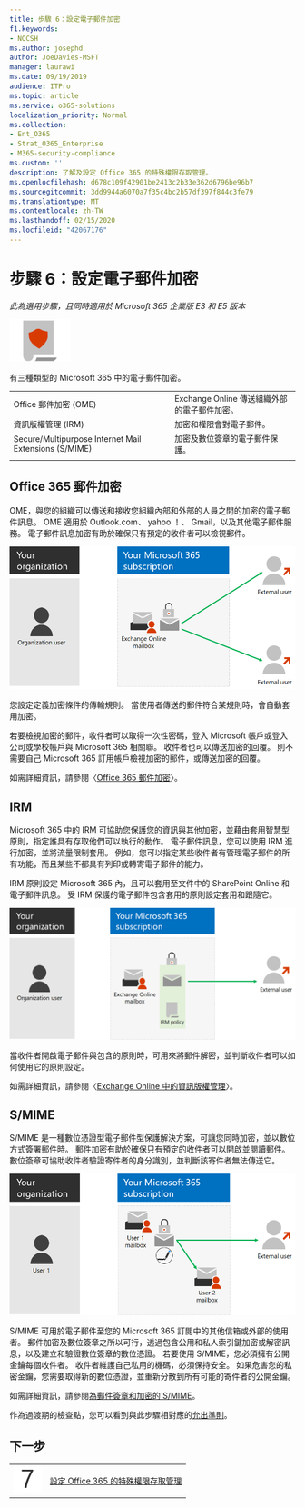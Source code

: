 ```yaml
---
title: 步驟 6：設定電子郵件加密
f1.keywords:
- NOCSH
ms.author: josephd
author: JoeDavies-MSFT
manager: laurawi
ms.date: 09/19/2019
audience: ITPro
ms.topic: article
ms.service: o365-solutions
localization_priority: Normal
ms.collection:
- Ent_O365
- Strat_O365_Enterprise
- M365-security-compliance
ms.custom: ''
description: 了解及設定 Office 365 的特殊權限存取管理。
ms.openlocfilehash: d678c109f42901be2413c2b33e362d6796be96b7
ms.sourcegitcommit: 3dd9944a6070a7f35c4bc2b57df397f844c3fe79
ms.translationtype: MT
ms.contentlocale: zh-TW
ms.lasthandoff: 02/15/2020
ms.locfileid: "42067176"
---
```

# <a name="step-6-configure-email-encryption"></a>步驟 6：設定電子郵件加密

*此為選用步驟，且同時適用於 Microsoft 365 企業版 E3 和 E5 版本*

![階段 6：資訊保護](../media/deploy-foundation-infrastructure/infoprotection_icon-small.png)

有三種類型的 Microsoft 365 中的電子郵件加密。

|||
|:-------|:-----|
| Office 郵件加密 (OME) | Exchange Online 傳送組織外部的電子郵件加密。 |
| 資訊版權管理 (IRM) | 加密和權限會對電子郵件。 |
| Secure/Multipurpose Internet Mail Extensions (S/MIME) | 加密及數位簽章的電子郵件保護。 |
|||

## <a name="office-365-message-encryption"></a>Office 365 郵件加密

OME，與您的組織可以傳送和接收您組織內部和外部的人員之間的加密的電子郵件訊息。 OME 適用於 Outlook.com、 yahoo ！、 Gmail，以及其他電子郵件服務。 電子郵件訊息加密有助於確保只有預定的收件者可以檢視郵件。

![OME 加密的電子郵件](../media/infoprotect-email-encryption/ome-encryption.png)

您設定定義加密條件的傳輸規則。 當使用者傳送的郵件符合某規則時，會自動套用加密。

若要檢視加密的郵件，收件者可以取得一次性密碼，登入 Microsoft 帳戶或登入公司或學校帳戶與 Microsoft 365 相關聯。 收件者也可以傳送加密的回覆。 則不需要自己 Microsoft 365 訂用帳戶檢視加密的郵件，或傳送加密的回覆。

如需詳細資訊，請參閱〈[Office 365 郵件加密](https://docs.microsoft.com/Office365/SecurityCompliance/ome)〉。

## <a name="irm"></a>IRM

Microsoft 365 中的 IRM 可協助您保護您的資訊與其他加密，並藉由套用智慧型原則，指定誰具有存取他們可以執行的動作。 電子郵件訊息，您可以使用 IRM 進行加密，並將流量限制套用。 例如，您可以指定某些收件者有管理電子郵件的所有功能，而且某些不都具有列印或轉寄電子郵件的能力。 

IRM 原則設定 Microsoft 365 內，且可以套用至文件中的 SharePoint Online 和電子郵件訊息。 受 IRM 保護的電子郵件包含套用的原則設定套用和跟隨它。 

![IRM 保護的電子郵件](../media/infoprotect-email-encryption/irm-protection.png)

當收件者開啟電子郵件與包含的原則時，可用來將郵件解密，並判斷收件者可以如何使用它的原則設定。 

如需詳細資訊，請參閱〈[Exchange Online 中的資訊版權管理]( https://docs.microsoft.com/office365/SecurityCompliance/information-rights-management-in-exchange-online)〉。

## <a name="smime"></a>S/MIME

S/MIME 是一種數位憑證型電子郵件型保護解決方案，可讓您同時加密，並以數位方式簽署郵件時。 郵件加密有助於確保只有預定的收件者可以開啟並閱讀郵件。 數位簽章可協助收件者驗證寄件者的身分識別，並判斷該寄件者無法傳送它。

![S/MIME 的電子郵件保護](../media/infoprotect-email-encryption/smime-protection.png)

S/MIME 可用於電子郵件至您的 Microsoft 365 訂閱中的其他信箱或外部的使用者。
郵件加密及數位簽章之所以可行，透過包含公用和私人索引鍵加密或解密訊息，以及建立和驗證數位簽章的數位憑證。
若要使用 S/MIME，您必須擁有公開金鑰每個收件者。 收件者維護自己私用的機碼，必須保持安全。 如果危害您的私密金鑰，您需要取得新的數位憑證，並重新分散到所有可能的寄件者的公開金鑰。

如需詳細資訊，請參閱[為郵件簽章和加密的 S/MIME](https://docs.microsoft.com/Exchange/policy-and-compliance/smime)。


作為過渡期的檢查點，您可以看到與此步驟相對應的[允出準則](infoprotect-exit-criteria.md#crit-infoprotect-step6)。

## <a name="next-step"></a>下一步

|||
|:-------|:-----|
|![步驟 7](../media/stepnumbers/Step7.png)|[設定 Office 365 的特殊權限存取管理](infoprotect-configure-privileged-access-management.md)|
